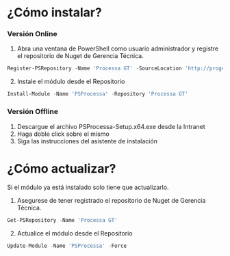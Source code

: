 # ¿Cómo instalar?

### Versión Online

1. Abra una ventana de PowerShell como usuario administrador y registre el repositorio de Nuget de Gerencia Técnica.

```powershell
Register-PSRepository -Name 'Processa GT' -SourceLocation 'http://proget:8020/nuget/PowerShell' -InstallationPolicy Trusted
```


2. Instale el módulo desde el Repositorio

```powershell
Install-Module -Name 'PSProcessa' -Repository 'Processa GT'
```

### Versión Offline

1. Descargue el archivo PSProcessa-Setup.x64.exe desde la Intranet
2. Haga doble click sobre el mismo
3. Siga las instrucciones del asistente de instalación


# ¿Cómo actualizar?

Si el módulo ya está instalado solo tiene que actualizarlo. 

1. Asegurese de tener registrado el repositorio de Nuget de Gerencia Técnica.

```powershell
Get-PSRepository -Name 'Processa GT'
```

2. Actualice el módulo desde el Repositorio

```powershell
Update-Module -Name 'PSProcessa' -Force
```
